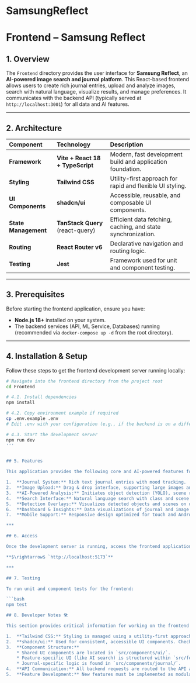 # SamsungReflect
# Frontend – Samsung Reflect 

## 1. Overview

The `Frontend` directory provides the user interface for **Samsung Reflect**, an **AI-powered image search and journal platform**. This React-based frontend allows users to create rich journal entries, upload and analyze images, search with natural language, visualize results, and manage preferences. It communicates with the backend API (typically served at `http://localhost:3001`) for all data and AI features.

***

## 2. Architecture

| Component | Technology | Description |
| :--- | :--- | :--- |
| **Framework** | **Vite + React 18 + TypeScript** | Modern, fast development build and application foundation. |
| **Styling** | **Tailwind CSS** | Utility-first approach for rapid and flexible UI styling. |
| **UI Components** | **shadcn/ui** | Accessible, reusable, and composable UI components. |
| **State Management** | **TanStack Query** (react-query) | Efficient data fetching, caching, and state synchronization. |
| **Routing** | **React Router v6** | Declarative navigation and routing logic. |
| **Testing** | **Jest** | Framework used for unit and component testing. |

***

## 3. Prerequisites

Before starting the frontend application, ensure you have:

* **Node.js 18+** installed on your system.
* The backend services (API, ML Service, Databases) running (recommended via `docker-compose up -d` from the root directory).

***

## 4. Installation & Setup

Follow these steps to get the frontend development server running locally:

```bash
# Navigate into the frontend directory from the project root
cd Frontend

# 4.1. Install dependencies
npm install

# 4.2. Copy environment example if required
cp .env.example .env
# Edit .env with your configuration (e.g., if the backend is on a different port)

# 4.3. Start the development server
npm run dev
'''


## 5. Features 

This application provides the following core and AI-powered features for users:

1.  **Journal System:** Rich text journal entries with mood tracking.
2.  **Image Upload:** Drag & drop interface, supporting large images and files.
3.  **AI-Powered Analysis:** Initiates object detection (YOLO), scene recognition (Places365), and CLIP-based semantic search via the backend.
4.  **Search Interface:** Natural language search with class and scene filters, displaying similar/related images.
5.  **Detection Overlays:** Visualizes detected objects and scenes on uploaded images.
6.  **Dashboard & Insights:** Data visualizations of journal and image analytics.
7.  **Mobile Support:** Responsive design optimized for touch and Android WebView.

***

## 6. Access

Once the development server is running, access the frontend application in your web browser at:

**$\rightarrow$ `http://localhost:5173`**

***

## 7. Testing

To run unit and component tests for the frontend:

```bash
npm test

## 8. Developer Notes 🛠️

This section provides critical information for working on the frontend code:

1.  **Tailwind CSS:** Styling is managed using a utility-first approach. All configuration, including custom themes and extensions, is defined in `tailwind.config.js`.
2.  **shadcn/ui:** Used for consistent, accessible UI components. Check their documentation for customization and usage examples.
3.  **Component Structure:**
    * Shared UI components are located in `src/components/ui/`.
    * Feature-specific UI (like AI search) is structured within `src/features/search/`.
    * Journal-specific logic is found in `src/components/journal/`.
4.  **API Communication:** All backend requests are routed to the API at port **`3001`** (check the local `.env` file for any necessary overrides).
5.  **Feature Development:** New features must be implemented as modular, testable units within the `src/features/` directory to maintain separation of concerns.
